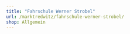 ```yaml
---
title: "Fahrschule Werner Strobel"
url: /marktredwitz/fahrschule-werner-strobel/
shop: Allgemein
---
```

